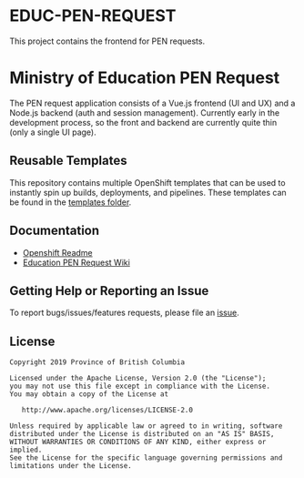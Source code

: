 # EDUC-PEN-REQUEST
This project contains the frontend for PEN requests. 

# Ministry of Education PEN Request
The PEN request application consists of a Vue.js frontend (UI and UX) and a Node.js backend (auth and session management). Currently early in the development process, so the front and backend are currently quite thin (only a single UI page).

## Reusable Templates
This repository contains multiple OpenShift templates that can be used to instantly spin up builds, deployments, and pipelines. These templates can be found in the [templates folder](https://github.com/bcgov/EDUC-PEN-REQUEST/tree/master/tools/templates).

## Documentation

* [Openshift Readme](openshift/README.md)
* [Education PEN Request Wiki](https://github.com/bcgov/EDUC-PEN-REQUEST/wiki)

## Getting Help or Reporting an Issue

To report bugs/issues/features requests, please file an [issue](https://github.com/bcgov/EDUC-PEN-REQUEST/issues).

## License

    Copyright 2019 Province of British Columbia

    Licensed under the Apache License, Version 2.0 (the "License");
    you may not use this file except in compliance with the License.
    You may obtain a copy of the License at

       http://www.apache.org/licenses/LICENSE-2.0

    Unless required by applicable law or agreed to in writing, software
    distributed under the License is distributed on an "AS IS" BASIS,
    WITHOUT WARRANTIES OR CONDITIONS OF ANY KIND, either express or implied.
    See the License for the specific language governing permissions and
    limitations under the License.
